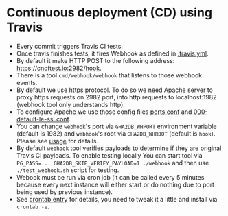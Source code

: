 # Continuous deployment (CD) using Travis

- Every commit triggers Travis CI tests.
- Once travis finishes tests, it fires Webhook as defined in [.travis.yml](https://github.com/cncf/gha2db/blob/master/.travis.yml).
- By default it make HTTP POST to the following address: https://cncftest.io:2982/hook.
- There is a tool `cmd/webhook/webhook` that listens to those webhook events.
- By default we use https protocol. To do so we need Apache server to proxy https requests on 2982 port, into http requests to localhost:1982 (webhook tool only understands http).
- To configure Apache we use those config files [ports.conf](https://github.com/cncf/gha2db/blob/master/grafana/apache/ports.conf) and [000-default-le-ssl.conf](https://github.com/cncf/gha2db/blob/master/grafana/apache/sites-available/000-default-le-ssl.conf).
- You can change `webhook`'s port via `GHA2DB_WHPORT` environment variable (default is 1982) and `webhook`'s root via `GHA2DB_WHROOT` (default is `hook`). Please see [usage](https://github.com/cncf/gha2db/blob/master/USAGE.md) for details.
- By default `webhook` tool verifies payloads to determine if they are original Travis CI payloads. To enable testing locally You can start tool via `PG_PASS=... GHA2DB_SKIP_VERIFY_PAYLOAD=1 ./webhook` and then use `./test_webhook.sh` script for testing.
- Webook must be run via cron job (it can be called every 5 minutes because every next instance will either start or do nothing due to port being used by previous instance).
- See [crontab.entry](https://github.com/cncf/gha2db/blob/master/crontab.entry) for details, you need to tweak it a little and install via `crontab -e`.
